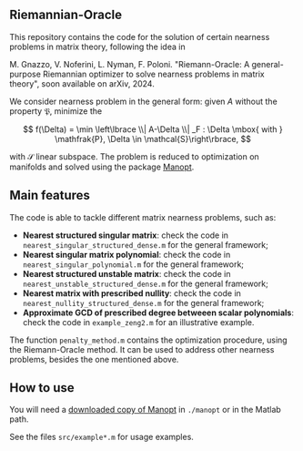 ## Riemannian-Oracle
This repository contains the code for the solution of certain nearness problems in matrix theory, following the idea in 

M. Gnazzo, V. Noferini, L. Nyman, F. Poloni. "Riemann-Oracle: A general-purpose Riemannian optimizer to solve nearness problems in matrix theory", soon available on arXiv, 2024.

We consider nearness problem in the general form: given $A$ without the property $\mathfrak{P}$, minimize the 

$$
  f(\Delta) = \min \left\lbrace \\| A-\Delta \\| _F : \Delta \mbox{ with } \mathfrak{P}, \Delta \in \mathcal{S}\right\rbrace, 
$$

with $\mathcal{S}$ linear subspace. The problem is reduced to optimization on manifolds and solved using the package [Manopt](https://www.manopt.org/). 

## Main features
The code is able to tackle different matrix nearness problems, such as:
* **Nearest structured singular matrix**: check the code in <code>nearest_singular_structured_dense.m</code> for the general framework;
* **Nearest singular matrix polynomial**: check the code in <code>nearest_singular_polynomial.m</code> for the general framework;
* **Nearest structured unstable matrix**: check the code in <code>nearest_unstable_structured_dense.m</code> for the general framework;
* **Nearest matrix with prescribed nullity**: check the code in <code>nearest_nullity_structured_dense.m</code> for the general framework;
* **Approximate GCD of prescribed degree betweeen scalar polynomials**: check the code in <code>example_zeng2.m</code> for an illustrative example.

The function <code>penalty_method.m</code> contains the optimization procedure, using the Riemann-Oracle method. It can be used to address other nearness problems, besides the one mentioned above.

## How to use

You will need a [downloaded copy of Manopt](https://www.manopt.org/downloads.html) in `./manopt` or in the Matlab path.

See the files `src/example*.m` for usage examples.
